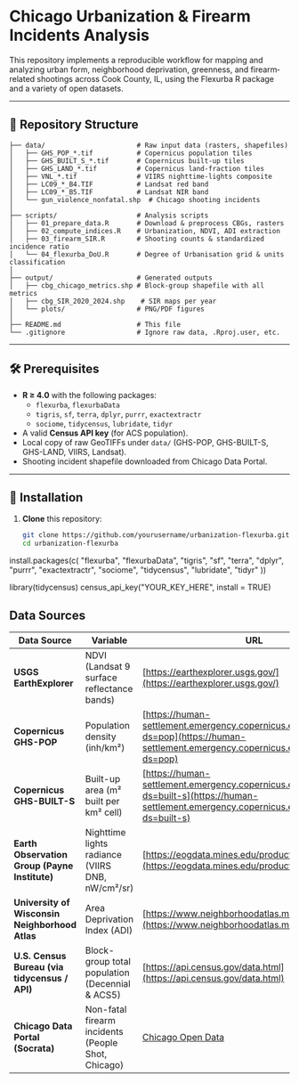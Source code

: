 # Chicago Urbanization & Firearm Incidents Analysis

This repository implements a reproducible workflow for mapping and analyzing urban form, neighborhood deprivation, greenness, and firearm‐related shootings across Cook County, IL, using the Flexurba R package and a variety of open datasets.

---

## 📂 Repository Structure
```
├── data/                       # Raw input data (rasters, shapefiles)
│   ├── GHS_POP_*.tif           # Copernicus population tiles
│   ├── GHS_BUILT_S_*.tif       # Copernicus built-up tiles
│   ├── GHS_LAND_*.tif          # Copernicus land-fraction tiles
│   ├── VNL_*.tif               # VIIRS nighttime-lights composite
│   ├── LC09_*_B4.TIF           # Landsat red band
│   ├── LC09_*_B5.TIF           # Landsat NIR band
│   └── gun_violence_nonfatal.shp  # Chicago shooting incidents
│
├── scripts/                    # Analysis scripts
│   ├── 01_prepare_data.R       # Download & preprocess CBGs, rasters
│   ├── 02_compute_indices.R    # Urbanization, NDVI, ADI extraction
│   ├── 03_firearm_SIR.R        # Shooting counts & standardized incidence ratio
│   └── 04_flexurba_DoU.R       # Degree of Urbanisation grid & units classification
│
├── output/                     # Generated outputs
│   ├── cbg_chicago_metrics.shp # Block-group shapefile with all metrics
│   ├── cbg_SIR_2020_2024.shp    # SIR maps per year
│   └── plots/                  # PNG/PDF figures
│
├── README.md                   # This file
└── .gitignore                  # Ignore raw data, .Rproj.user, etc.
```
---
## 🛠️ Prerequisites

- **R ≥ 4.0** with the following packages:
  - `flexurba`, `flexurbaData`  
  - `tigris`, `sf`, `terra`, `dplyr`, `purrr`, `exactextractr`  
  - `sociome`, `tidycensus`, `lubridate`, `tidyr`  
- A valid **Census API key** (for ACS population).  
- Local copy of raw GeoTIFFs under `data/` (GHS-POP, GHS-BUILT-S, GHS-LAND, VIIRS, Landsat).  
- Shooting incident shapefile downloaded from Chicago Data Portal.

---

## 🚀 Installation

1. **Clone** this repository:
   ```bash
   git clone https://github.com/yourusername/urbanization-flexurba.git
   cd urbanization-flexurba

install.packages(c(
  "flexurba", "flexurbaData", "tigris", "sf", "terra", "dplyr",
  "purrr", "exactextractr", "sociome", "tidycensus",
  "lubridate", "tidyr"
))

library(tidycensus)
census_api_key("YOUR_KEY_HERE", install = TRUE)

## Data Sources

| Data Source                                    | Variable                                           | URL                                                                                                                                                      |
| ---------------------------------------------- | -------------------------------------------------- | -------------------------------------------------------------------------------------------------------------------------------------------------------- |
| **USGS EarthExplorer**                         | NDVI (Landsat 9 surface reflectance bands)         | [https://earthexplorer.usgs.gov/](https://earthexplorer.usgs.gov/)                                                                                       |
| **Copernicus GHS-POP**                         | Population density (inh/km²)                       | [https://human-settlement.emergency.copernicus.eu/download.php?ds=pop](https://human-settlement.emergency.copernicus.eu/download.php?ds=pop)             |
| **Copernicus GHS-BUILT-S**                     | Built-up area (m² built per km² cell)              | [https://human-settlement.emergency.copernicus.eu/download.php?ds=built-s](https://human-settlement.emergency.copernicus.eu/download.php?ds=built-s)     |
| **Earth Observation Group (Payne Institute)**  | Nighttime lights radiance (VIIRS DNB, nW/cm²/sr)   | [https://eogdata.mines.edu/products/vnl/](https://eogdata.mines.edu/products/vnl/)                                                                       |
| **University of Wisconsin Neighborhood Atlas** | Area Deprivation Index (ADI)                       | [https://www.neighborhoodatlas.medicine.wisc.edu/](https://www.neighborhoodatlas.medicine.wisc.edu/)                                                     |
| **U.S. Census Bureau (via tidycensus / API)**  | Block-group total population (Decennial & ACS5)    | [https://api.census.gov/data.html](https://api.census.gov/data.html)                                                                                     |
| **Chicago Data Portal (Socrata)**              | Non-fatal firearm incidents (People Shot, Chicago) | [Chicago Open Data](https://data.cityofchicago.org/)  |

